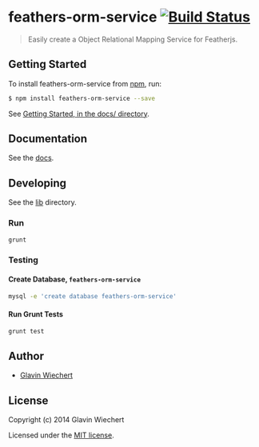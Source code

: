 # feathers-orm-service [![Build Status](https://travis-ci.org/Glavin001/feathers-orm-service.png?branch=master)](https://travis-ci.org/Glavin001/feathers-orm-service)

> Easily create a Object Relational Mapping Service for Featherjs.

## Getting Started

To install feathers-orm-service from [npm](https://www.npmjs.org/), run:

```bash
$ npm install feathers-orm-service --save
```

See [Getting Started, in the docs/ directory](https://github.com/feathersjs/feathers-mongoose-service/tree/master/docs/Getting-Started.md).

## Documentation

See the [docs](docs/).

## Developing

See the [lib](lib/) directory.

### Run

```bash
grunt
```

### Testing

#### Create Database, `feathers-orm-service`

```bash
mysql -e 'create database feathers-orm-service'
```

#### Run Grunt Tests

```bash
grunt test
```

## Author

- [Glavin Wiechert](https://github.com/Glavin001)

## License

Copyright (c) 2014 Glavin Wiechert

Licensed under the [MIT license](LICENSE).